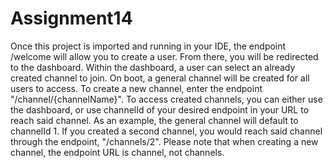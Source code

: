 # Assignment14
Once this project is imported and running in your IDE, the endpoint /welcome will allow you to create a user. From there, you will be redirected to the dashboard.
Within the dashboard, a user can select an already created channel to join. On boot, a general channel will be created for all users to access.
To create a new channel, enter the endpoint "/channel/{channelName}". 
To access created channels, you can either use the dashboard, or use channelId of your desired endpoint in your URL to reach said channel. 
As an example, the general channel will default to channelId 1. If you created a second channel, you would reach said channel through the endpoint, "/channels/2".
Please note that when creating a new channel, the endpoint URL is channel, not channels.
